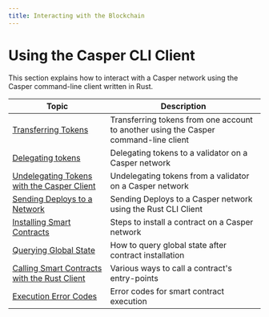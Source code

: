 ```yaml
---
title: Interacting with the Blockchain
---
```


# Using the Casper CLI Client

This section explains how to interact with a Casper network using the Casper command-line client written in Rust.

| Topic                    | Description                         |
| ------------------------ | ----------------------------------- |
| [Transferring Tokens](./transfers/index.md) | Transferring tokens from one account to another using the Casper command-line client |
| [Delegating tokens](./delegate.md) | Delegating tokens to a validator on a Casper network |
| [Undelegating Tokens with the Casper Client](./undelegate.md) | Undelegating tokens from a validator on a Casper network |
| [Sending Deploys to a Network](./sending-deploys.md) | Sending Deploys to a Casper network using the Rust CLI Client |
| [Installing Smart Contracts](./installing-contracts.md) | Steps to install a contract on a Casper network |
| [Querying Global State](./querying-global-state.md) | How to query global state after contract installation |
| [Calling Smart Contracts with the Rust Client](./calling-contracts.md) | Various ways to call a contract's entry-points |
| [Execution Error Codes](./execution-error-codes.md) | Error codes for smart contract execution |
